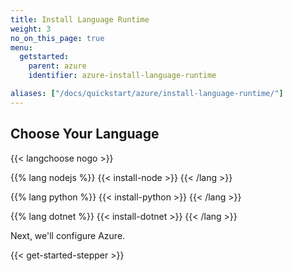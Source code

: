```yaml
---
title: Install Language Runtime
weight: 3
no_on_this_page: true
menu:
  getstarted:
    parent: azure
    identifier: azure-install-language-runtime

aliases: ["/docs/quickstart/azure/install-language-runtime/"]
---
```


## Choose Your Language

{{< langchoose nogo >}}

{{% lang nodejs %}}
{{< install-node >}}
{{< /lang >}}

{{% lang python %}}
{{< install-python >}}
{{< /lang >}}

{{% lang dotnet %}}
{{< install-dotnet >}}
{{< /lang >}}

Next, we'll configure Azure.

{{< get-started-stepper >}}
